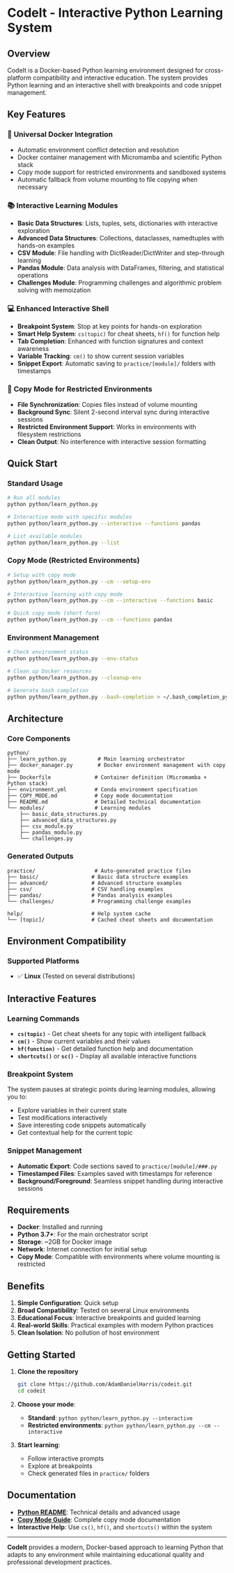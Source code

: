 # CodeIt - Interactive Python Learning System

## Overview

CodeIt is a Docker-based Python learning environment designed for cross-platform compatibility and interactive education. The system provides Python learning and an interactive shell with breakpoints and code snippet management.

## Key Features

### 🐳 **Universal Docker Integration**
- Automatic environment conflict detection and resolution
- Docker container management with Micromamba and scientific Python stack
- Copy mode support for restricted environments and sandboxed systems
- Automatic fallback from volume mounting to file copying when necessary

### 📚 **Interactive Learning Modules**
- **Basic Data Structures**: Lists, tuples, sets, dictionaries with interactive exploration
- **Advanced Data Structures**: Collections, dataclasses, namedtuples with hands-on examples
- **CSV Module**: File handling with DictReader/DictWriter and step-through learning
- **Pandas Module**: Data analysis with DataFrames, filtering, and statistical operations
- **Challenges Module**: Programming challenges and algorithmic problem solving with memoization

### 💻 **Enhanced Interactive Shell**
- **Breakpoint System**: Stop at key points for hands-on exploration
- **Smart Help System**: `cs(topic)` for cheat sheets, `hf()` for function help
- **Tab Completion**: Enhanced with function signatures and context awareness
- **Variable Tracking**: `cm()` to show current session variables
- **Snippet Export**: Automatic saving to `practice/[module]/` folders with timestamps

### 🔄 **Copy Mode for Restricted Environments**
- **File Synchronization**: Copies files instead of volume mounting
- **Background Sync**: Silent 2-second interval sync during interactive sessions
- **Restricted Environment Support**: Works in environments with filesystem restrictions
- **Clean Output**: No interference with interactive session formatting

## Quick Start

### Standard Usage
```bash
# Run all modules
python python/learn_python.py

# Interactive mode with specific modules
python python/learn_python.py --interactive --functions pandas

# List available modules
python python/learn_python.py --list
```

### Copy Mode (Restricted Environments)
```bash
# Setup with copy mode
python python/learn_python.py --cm --setup-env

# Interactive learning with copy mode
python python/learn_python.py --cm --interactive --functions basic

# Quick copy mode (short form)
python python/learn_python.py --cm --functions pandas
```

### Environment Management
```bash
# Check environment status
python python/learn_python.py --env-status

# Clean up Docker resources
python python/learn_python.py --cleanup-env

# Generate bash completion
python python/learn_python.py --bash-completion > ~/.bash_completion_python
```

## Architecture

### Core Components
```
python/
├── learn_python.py          # Main learning orchestrator
├── docker_manager.py        # Docker environment management with copy mode
├── Dockerfile              # Container definition (Micromamba + Python stack)
├── environment.yml         # Conda environment specification
├── COPY_MODE.md            # Copy mode documentation
├── README.md               # Detailed technical documentation
└── modules/                # Learning modules
    ├── basic_data_structures.py
    ├── advanced_data_structures.py
    ├── csv_module.py
    ├── pandas_module.py
    └── challenges.py
```

### Generated Outputs
```
practice/                   # Auto-generated practice files
├── basic/                 # Basic data structure examples
├── advanced/              # Advanced structure examples  
├── csv/                   # CSV handling examples
├── pandas/                # Pandas analysis examples
└── challenges/            # Programming challenge examples

help/                      # Help system cache
└── [topic]/               # Cached cheat sheets and documentation
```

## Environment Compatibility

### Supported Platforms
- ✅ **Linux** (Tested on several distributions)

## Interactive Features

### Learning Commands
- **`cs(topic)`** - Get cheat sheets for any topic with intelligent fallback
- **`cm()`** - Show current variables and their values  
- **`hf(function)`** - Get detailed function help and documentation
- **`shortcuts()`** or **`sc()`** - Display all available interactive functions

### Breakpoint System
The system pauses at strategic points during learning modules, allowing you to:
- Explore variables in their current state
- Test modifications interactively
- Save interesting code snippets automatically
- Get contextual help for the current topic

### Snippet Management
- **Automatic Export**: Code sections saved to `practice/[module]/###.py`
- **Timestamped Files**: Examples saved with timestamps for reference
- **Background/Foreground**: Seamless snippet handling during interactive sessions

## Requirements

- **Docker**: Installed and running
- **Python 3.7+**: For the main orchestrator script
- **Storage**: ~2GB for Docker image
- **Network**: Internet connection for initial setup
- **Copy Mode**: Compatible with environments where volume mounting is restricted

## Benefits

1. **Simple Configuration**: Quick setup
2. **Broad Compatibility**: Tested on several Linux environments
3. **Educational Focus**: Interactive breakpoints and guided learning
4. **Real-world Skills**: Practical examples with modern Python practices
5. **Clean Isolation**: No pollution of host environment

## Getting Started

1. **Clone the repository**
   ```bash
   git clone https://github.com/AdamDanielHarris/codeit.git
   cd codeit
   ```

2. **Choose your mode**:
   - **Standard**: `python python/learn_python.py --interactive`
   - **Restricted environments**: `python python/learn_python.py --cm --interactive`

3. **Start learning**:
   - Follow interactive prompts
   - Explore at breakpoints
   - Check generated files in `practice/` folders

## Documentation

- **[Python README](python/README.md)**: Technical details and advanced usage
- **[Copy Mode Guide](python/COPY_MODE.md)**: Complete copy mode documentation
- **Interactive Help**: Use `cs()`, `hf()`, and `shortcuts()` within the system

---

**CodeIt** provides a modern, Docker-based approach to learning Python that adapts to any environment while maintaining educational quality and professional development practices.
